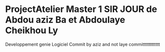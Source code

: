 # ProjectAtelier Master 1 SIR JOUR de Abdou aziz Ba et Abdoulaye Cheikhou Ly 
Developpement genie Logiciel
Commit by aziz and not laye
committtttttttttt
